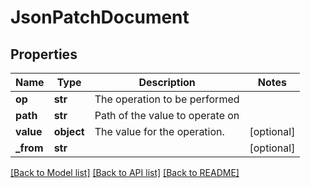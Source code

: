 # JsonPatchDocument

## Properties
Name | Type | Description | Notes
------------ | ------------- | ------------- | -------------
**op** | **str** | The operation to be performed | 
**path** | **str** | Path of the value to operate on | 
**value** | **object** | The value for the operation. | [optional] 
**_from** | **str** |  | [optional] 

[[Back to Model list]](../README.md#documentation-for-models) [[Back to API list]](../README.md#documentation-for-api-endpoints) [[Back to README]](../README.md)


